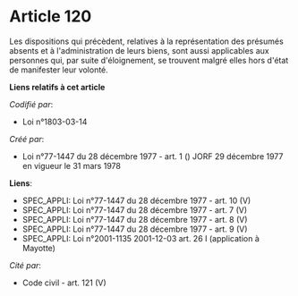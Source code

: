 # Article 120

Les dispositions qui précèdent, relatives à la représentation des présumés absents et à l'administration de leurs biens, sont
aussi applicables aux personnes qui, par suite d'éloignement, se trouvent malgré elles hors d'état de manifester leur
volonté.

**Liens relatifs à cet article**

_Codifié par_:

  - Loi n°1803-03-14

_Créé par_:

  - Loi n°77-1447 du 28 décembre 1977 - art. 1 () JORF 29 décembre 1977 en vigueur le 31 mars 1978

**Liens**:

  - SPEC_APPLI: Loi n°77-1447 du 28 décembre 1977 - art. 10 (V)
  - SPEC_APPLI: Loi n°77-1447 du 28 décembre 1977 - art. 7 (V)
  - SPEC_APPLI: Loi n°77-1447 du 28 décembre 1977 - art. 8 (V)
  - SPEC_APPLI: Loi n°77-1447 du 28 décembre 1977 - art. 9 (V)
  - SPEC_APPLI: Loi n°2001-1135 2001-12-03 art. 26 I (application à Mayotte)

_Cité par_:

  - Code civil - art. 121 (V)
